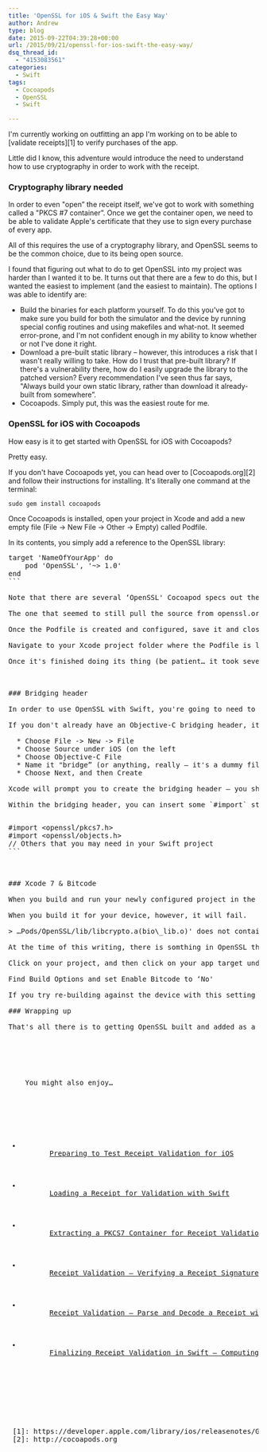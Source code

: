 ```yaml
---
title: 'OpenSSL for iOS & Swift the Easy Way'
author: Andrew
type: blog
date: 2015-09-22T04:39:28+00:00
url: /2015/09/21/openssl-for-ios-swift-the-easy-way/
dsq_thread_id:
  - "4153083561"
categories:
  - Swift
tags:
  - Cocoapods
  - OpenSSL
  - Swift

---
```

I'm currently working on outfitting an app I'm working on to be able to [validate receipts][1] to verify purchases of the app.

Little did I know, this adventure would introduce the need to understand how to use cryptography in order to work with the receipt.




<a name="cryptography-library-needed" class="jump-target"></a>

### Cryptography library needed

In order to even "open&#8221; the receipt itself, we've got to work with something called a "PKCS #7 container&#8221;. Once we get the container open, we need to be able to validate Apple's certificate that they use to sign every purchase of every app.

All of this requires the use of a cryptography library, and OpenSSL seems to be the common choice, due to its being open source.

I found that figuring out what to do to get OpenSSL into my project was harder than I wanted it to be. It turns out that there are a few to do this, but I wanted the easiest to implement (and the easiest to maintain). The options I was able to identify are:

  * Build the binaries for each platform yourself. To do this you've got to make sure you build for both the simulator and the device by running special config routines and using makefiles and what-not. It seemed error-prone, and I'm not confident enough in my ability to know whether or not I've done it right.
  * Download a pre-built static library – however, this introduces a risk that I wasn't really willing to take. How do I trust that pre-built library? If there's a vulnerability there, how do I easily upgrade the library to the patched version? Every recommendation I've seen thus far says, "Always build your own static library, rather than download it already-built from somewhere&#8221;.
  * Cocoapods. Simply put, this was the easiest route for me.

<a name="cocoapods" class="jump-target"></a>

### OpenSSL for iOS with Cocoapods

How easy is it to get started with OpenSSL for iOS with Cocoapods?

Pretty easy.

If you don't have Cocoapods yet, you can head over to [Cocoapods.org][2] and follow their instructions for installing. It's literally one command at the terminal:

`sudo gem install cocoapods`

Once Cocoapods is installed, open your project in Xcode and add a new empty file (File -> New File -> Other -> Empty) called Podfile.

In its contents, you simply add a reference to the OpenSSL library:

<pre class="lang:sh decode:true " title="Podfile" >target 'NameOfYourApp' do
    pod 'OpenSSL', '~> 1.0'
end
```

Note that there are several &#8216;OpenSSL' Cocoapod specs out there to choose from. I originally tried one that looked like it was for iOS (OpenSSL-iOS), but I was never able to get Swift code to recognize the C functions and types.

The one that seemed to still pull the source from openssl.org and build it when the pod is installed was simply named &#8216;OpenSSL' and I've verified that my Swift code can &#8216;see' the C code without running into &#8216;unresolved identifier' compiler errors.

Once the Podfile is created and configured, save it and close Xcode. Then head to the Terminal.

Navigate to your Xcode project folder where the Podfile is located and run `pod install`.

Once it's finished doing its thing (be patient&#8230; it took several minutes for me), you can open the new .xcworkspace file that Cocoapods created for you. You'll have everything in your project configured to depend on the OpenSSL library through the new Pods project that's been added to your Workspace.

<a name="bridging-header" class="jump-target"></a>

### Bridging header

In order to use OpenSSL with Swift, you're going to need to create an Objective-C bridging header to access the functionality provided in the OpenSSL libraries.

If you don't already have an Objective-C bridging header, it's simple to get one added automatically by Xcode for you:

  * Choose File -> New -> File
  * Choose Source under iOS (on the left
  * Choose Objective-C File
  * Name it "bridge&#8221; (or anything, really – it's a dummy file that you'll delete after Xcode generates the bridging header)
  * Choose Next, and then Create

Xcode will prompt you to create the bridging header – you should let it. Once it's created, you can delete "bridge.m&#8221; (the Objective-C .m file that you just created in the steps above).

Within the bridging header, you can insert some `#import` statements to make the OpenSSL library components visible to your Swift project. For example, to start off, you could flesh out the bridging header with a couple of OpenSSL header files:

<pre class="lang:objc decode:true " title="Bridging header" >#import &lt;openssl/pkcs7.h&gt;
#import &lt;openssl/objects.h&gt;
// Others that you may need in your Swift project
```

<a name="xcode-7-bitcode" class="jump-target"></a>

### Xcode 7 & Bitcode

When you build and run your newly configured project in the Simulator, things are going to work fine.

When you build it for your device, however, it will fail.

> &#8230;Pods/OpenSSL/lib/libcrypto.a(bio\_lib.o)' does not contain bitcode. You must rebuild it with bitcode enabled (Xcode setting ENABLE\_BITCODE), obtain an updated library from the vendor, or disable bitcode for this target. for architecture arm64 

At the time of this writing, there is somthing in OpenSSL that doesn't support Xcode 7's Bitcode feature. Eventually (hopefully) they'll fix it, but for now, if you want to use OpenSSL in a Swift project using Xcode 7, you'll have to turn off Bitcode.

Click on your project, and then click on your app target under &#8216;Targets' in the project settings window.

Find Build Options and set Enable Bitcode to &#8216;No'

If you try re-building against the device with this setting set to &#8216;No', it should build and run without issue.

### Wrapping up

That's all there is to getting OpenSSL built and added as a reference in your app. _Now_ will come the fun part of using it with Swift, but I will save that for another entry.

<a name="related" class="jump-target"></a>

<div class="resources">
  <div class="resources-header">
    You might also enjoy&#8230;
  </div>
  
  <ul class="resources-content">
    <li>
      <i class="fa fa-angle-right"></i> <a href="https://www.andrewcbancroft.com/2015/10/05/preparing-to-test-receipt-validation-for-ios/" title="Preparing to Test Receipt Validation for iOS">Preparing to Test Receipt Validation for iOS</a>
    </li>
    <li>
      <i class="fa fa-angle-right"></i> <a href="https://www.andrewcbancroft.com/2015/10/13/loading-a-receipt-for-validation-with-swift/" title="Loading a Receipt for Validation with Swift">Loading a Receipt for Validation with Swift</a>
    </li>
    <li>
      <i class="fa fa-angle-right"></i> <a href="https://www.andrewcbancroft.com/2016/06/09/extracting-a-pkcs7-container-for-receipt-validation-with-swift/" title="Extracting a PKCS7 Container for Receipt Validation with Swift">Extracting a PKCS7 Container for Receipt Validation with Swift</a>
    </li>
    <li>
      <i class="fa fa-angle-right"></i> <a href="https://www.andrewcbancroft.com/2017/07/16/receipt-validation-verifying-a-receipt-signature-in-swift/" title="Receipt Validation – Verifying a Receipt Signature in Swift">Receipt Validation – Verifying a Receipt Signature in Swift</a>
    </li>
    <li>
      <i class="fa fa-angle-right"></i> <a href="https://www.andrewcbancroft.com/2017/07/27/receipt-validation-parsing-a-receipt-with-swift/" title="Receipt Validation – Parse and Decode a Receipt with Swift">Receipt Validation – Parse and Decode a Receipt with Swift</a>
    </li>
    <li>
      <i class="fa fa-angle-right"></i> <a href="https://www.andrewcbancroft.com/2017/07/31/finalizing-receipt-validation-in-swift-computing-a-guid-hash/" title="Finalizing Receipt Validation in Swift – Computing a GUID Hash">Finalizing Receipt Validation in Swift – Computing a GUID Hash</a>
    </li>
  </ul>
</div>

<a name="share" class="jump-target"></a>

 [1]: https://developer.apple.com/library/ios/releasenotes/General/ValidateAppStoreReceipt/Chapters/ValidateLocally.html#//apple_ref/doc/uid/TP40010573-CH1-SW2
 [2]: http://cocoapods.org